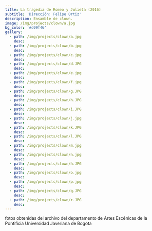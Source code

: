 ```yaml
---
title: La tragedia de Romeo y Julieta (2016)
subtitle: 'Dirección: Felipe Ortiz'
description: Ensamble de clown.
image: /img/projects/clown/a.jpg
bg_color: '#d09f46'
gallery:
  - path: /img/projects/clown/a.jpg
    desc:
  - path: /img/projects/clown/b.jpg
    desc:
  - path: /img/projects/clown/c.jpg
    desc:
  - path: /img/projects/clown/d.JPG
    desc:
  - path: /img/projects/clown/e.jpg
    desc:
  - path: /img/projects/clown/f.jpg
    desc:
  - path: /img/projects/clown/g.JPG
    desc:
  - path: /img/projects/clown/h.JPG
    desc:
  - path: /img/projects/clown/i.JPG
    desc:
  - path: /img/projects/clown/j.jpg
    desc:
  - path: /img/projects/clown/k.JPG
    desc:
  - path: /img/projects/clown/l.JPG
    desc:
  - path: /img/projects/clown/m.jpg
    desc:
  - path: /img/projects/clown/n.jpg
    desc:
  - path: /img/projects/clown/ñ.JPG
    desc:
  - path: /img/projects/clown/o.jpg
    desc:
  - path: /img/projects/clown/p.jpg
    desc:
  - path: /img/projects/clown/q.JPG
    desc:
  - path: /img/projects/clown/r.JPG
    desc:
---
```


fotos obtenidas del archivo del departamento de Artes Esc&eacute;nicas de la Pontificia Universidad Javeriana de Bogota